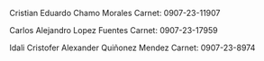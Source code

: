 Cristian Eduardo Chamo Morales
Carnet: 0907-23-11907

Carlos Alejandro Lopez Fuentes
Carnet: 0907-23-17959

Idali Cristofer Alexander Quiñonez Mendez 
Carnet: 0907-23-8974
